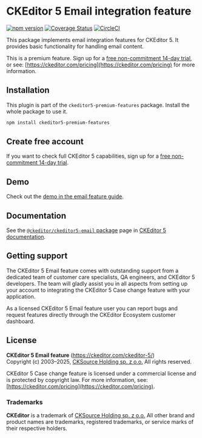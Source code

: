 CKEditor&nbsp;5 Email integration feature
========================================

[![npm version](https://badge.fury.io/js/%40ckeditor%2Fckeditor5-email.svg)](https://www.npmjs.com/package/@ckeditor/ckeditor5-email)
[![Coverage Status](https://coveralls.io/repos/github/ckeditor/ckeditor5/badge.svg?branch=master)](https://coveralls.io/github/ckeditor/ckeditor5?branch=master)
[![CircleCI](https://circleci.com/gh/ckeditor/ckeditor5.svg?style=shield)](https://app.circleci.com/pipelines/github/ckeditor/ckeditor5?branch=master)

This package implements email integration features for CKEditor&nbsp;5. It provides basic functionality for handling email content.

This is a premium feature. Sign up for a [free non-commitment 14-day trial](https://portal.ckeditor.com/checkout?plan=free), or see: [https://ckeditor.com/pricing](https://ckeditor.com/pricing) for more information.

## Installation

This plugin is part of the `ckeditor5-premium-features` package. Install the whole package to use it.

```bash
npm install ckeditor5-premium-features
```

## Create free account

If you want to check full CKEditor&nbsp;5 capabilities, sign up for a [free non-commitment 14-day trial](https://portal.ckeditor.com/checkout?plan=free).

## Demo

Check out the [demo in the email feature guide](https://ckeditor.com/docs/ckeditor5/latest/features/email-editing/email.html#demo).

## Documentation

See the [`@ckeditor/ckeditor5-email` package](https://ckeditor.com/docs/ckeditor5/latest/api/email.html) page in [CKEditor&nbsp;5 documentation](https://ckeditor.com/docs/ckeditor5/latest/).

## Getting support

The CKEditor&nbsp;5 Email feature comes with outstanding support from a dedicated team of customer care specialists, QA engineers, and CKEditor&nbsp;5 developers. The team will gladly assist you in all aspects from setting up your account to integrating the CKEditor&nbsp;5 Case change feature with your application.

As a licensed CKEditor&nbsp;5 Email feature user you can report bugs and request features directly through the CKEditor Ecosystem customer dashboard.

## License

**CKEditor&nbsp;5 Email feature** (https://ckeditor.com/ckeditor-5/)<br>
Copyright (c) 2003–2025, [CKSource Holding sp. z o.o.](https://cksource.com)  All rights reserved.

CKEditor&nbsp;5 Case change feature is licensed under a commercial license and is protected by copyright law. For more information, see: [https://ckeditor.com/pricing](https://ckeditor.com/pricing).

### Trademarks

**CKEditor** is a trademark of [CKSource Holding sp. z o.o.](https://cksource.com)  All other brand and product names are trademarks, registered trademarks, or service marks of their respective holders.

